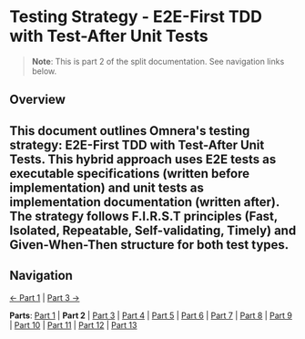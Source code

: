 # Testing Strategy - E2E-First TDD with Test-After Unit Tests

> **Note**: This is part 2 of the split documentation. See navigation links below.

## Overview

## This document outlines Omnera's testing strategy: **E2E-First TDD with Test-After Unit Tests**. This hybrid approach uses E2E tests as executable specifications (written before implementation) and unit tests as implementation documentation (written after). The strategy follows **F.I.R.S.T principles** (Fast, Isolated, Repeatable, Self-validating, Timely) and **Given-When-Then structure** for both test types.

## Navigation

[← Part 1](./01-start.md) | [Part 3 →](./03-testing-approach.md)

**Parts**: [Part 1](./01-start.md) | **Part 2** | [Part 3](./03-testing-approach.md) | [Part 4](./04-managing-red-tests-with-fixme.md) | [Part 5](./05-quick-reference-when-to-write-tests.md) | [Part 6](./06-test-file-naming-convention.md) | [Part 7](./07-testing-principles.md) | [Part 8](./08-playwright-best-practices.md) | [Part 9](./09-test-execution-strategies.md) | [Part 10](./10-best-practices-summary.md) | [Part 11](./11-anti-patterns-to-avoid.md) | [Part 12](./12-enforcement-and-code-review.md) | [Part 13](./13-references.md)
